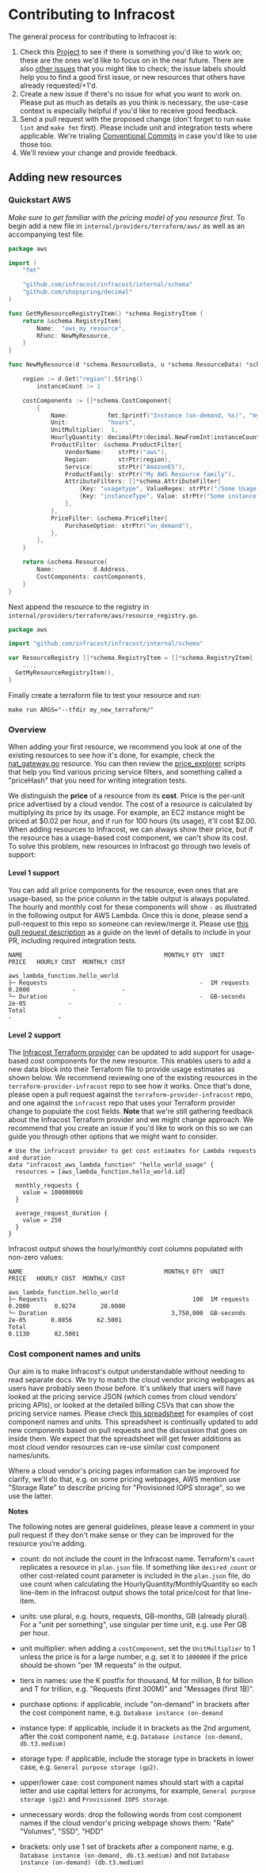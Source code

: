 # Contributing to Infracost

The general process for contributing to Infracost is:
1. Check this [Project](https://github.com/infracost/infracost/projects/1) to see if there is something you'd like to work on; these are the ones we'd like to focus on in the near future. There are also [other issues](https://github.com/infracost/infracost/issues) that you might like to check; the issue labels should help you to find a good first issue, or new resources that others have already requested/+1'd.
2. Create a new issue if there's no issue for what you want to work on. Please put as much as details as you think is necessary, the use-case context is especially helpful if you'd like to receive good feedback.
3. Send a pull request with the proposed change (don't forget to run `make lint` and `make fmt` first). Please include unit and integration tests where applicable. We're trialing [Conventional Commits](https://www.conventionalcommits.org/en/v1.0.0/) in case you'd like to use those too.
4. We'll review your change and provide feedback.

## Adding new resources

### Quickstart AWS

_Make sure to get familiar with the pricing model of you resource first._ To begin add a new file in `internal/providers/terraform/aws/` as well as an accompanying test file.

```go
package aws

import (
	"fmt"

	"github.com/infracost/infracost/internal/schema"
	"github.com/shopspring/decimal"
)

func GetMyResourceRegistryItem() *schema.RegistryItem {
	return &schema.RegistryItem{
		Name:  "aws_my_resource",
		RFunc: NewMyResource,
	}
}

func NewMyResource(d *schema.ResourceData, u *schema.ResourceData) *schema.Resource {

	region := d.Get("region").String()
        instanceCount := 1

	costComponents := []*schema.CostComponent{
		{
			Name:           fmt.Sprintf("Instance (on-demand, %s)", "my_instance_type"),
			Unit:           "hours",
			UnitMultiplier:  1,
			HourlyQuantity: decimalPtr(decimal.NewFromInt(instanceCount)),
			ProductFilter: &schema.ProductFilter{
				VendorName:    strPtr("aws"),
				Region:        strPtr(region),
				Service:       strPtr("AmazonES"),
				ProductFamily: strPtr("My AWS Resource family"),
				AttributeFilters: []*schema.AttributeFilter{
					{Key: "usagetype", ValueRegex: strPtr("/Some Usage type/")},
					{Key: "instanceType", Value: strPtr("Some instance type")},
				},
			},
			PriceFilter: &schema.PriceFilter{
				PurchaseOption: strPtr("on_demand"),
			},
		},
	}

	return &schema.Resource{
		Name:           d.Address,
		CostComponents: costComponents,
	}
}
```

Next append the resource to the registry in `internal/providers/terraform/aws/resource_registry.go`.

```go
package aws

import "github.com/infracost/infracost/internal/schema"

var ResourceRegistry []*schema.RegistryItem = []*schema.RegistryItem{
	...,
  GetMyResourceRegistryItem(),
}

```

Finally create a terraform file to test your resource and run:

```
make run ARGS="--tfdir my_new_terraform/"
```

### Overview

When adding your first resource, we recommend you look at one of the existing resources to see how it's done, for example, check the [nat_gateway.go](internal/providers/terraform/aws/nat_gateway.go) resource. You can then review the [price_explorer](scripts/price_explorer/README.md) scripts that help you find various pricing service filters, and something called a "priceHash" that you need for writing integration tests.

We distinguish the **price** of a resource from its **cost**. Price is the per-unit price advertised by a cloud vendor. The cost of a resource is calculated by multiplying its price by its usage. For example, an EC2 instance might be priced at $0.02 per hour, and if run for 100 hours (its usage), it'll cost $2.00. When adding resources to Infracost, we can always show their price, but if the resource has a usage-based cost component, we can't show its cost. To solve this problem, new resources in Infracost go through two levels of support:

#### Level 1 support
You can add all price components for the resource, even ones that are usage-based, so the price column in the table output is always populated. The hourly and monthly cost for these components will show `-` as illustrated in the following output for AWS Lambda. Once this is done, please send a pull-request to this repo so someone can review/merge it. Please use [this pull request description](https://github.com/infracost/infracost/pull/91) as a guide on the level of details to include in your PR, including required integration tests.

  ```
  NAME                                        MONTHLY QTY  UNIT         PRICE   HOURLY COST  MONTHLY COST

  aws_lambda_function.hello_world
  ├─ Requests                                           -  1M requests  0.2000            -             -
  └─ Duration                                           -  GB-seconds    2e-05            -             -
  Total                                                                                   -             -
  ```

#### Level 2 support
The [Infracost Terraform provider](https://github.com/infracost/terraform-provider-infracost) can be updated to add support for usage-based cost components for the new resource. This enables users to add a new data block into their Terraform file to provide usage estimates as shown below. We recommend reviewing one of the existing resources in the `terraform-provider-infracost` repo to see how it works. Once that's done, please open a pull request against the `terraform-provider-infracost` repo, and one against the `infracost` repo that uses your Terraform provider change to populate the cost fields. **Note** that we're still gathering feedback about the Infracost Terraform provider and we might change approach. We recommend that you create an issue if you'd like to work on this so we can guide you through other options that we might want to consider.

  ```hcl
  # Use the infracost provider to get cost estimates for Lambda requests and duration
  data "infracost_aws_lambda_function" "hello_world_usage" {
    resources = [aws_lambda_function.hello_world.id]

    monthly_requests {
      value = 100000000
    }

    average_request_duration {
      value = 250
    }
  }
  ```

  Infracost output shows the hourly/monthly cost columns populated with non-zero values:

  ```
  NAME                                        MONTHLY QTY  UNIT         PRICE   HOURLY COST  MONTHLY COST

  aws_lambda_function.hello_world
  ├─ Requests                                         100  1M requests  0.2000       0.0274       20.0000
  └─ Duration                                   3,750,000  GB-seconds    2e-05       0.0856       62.5001
  Total                                                                              0.1130       82.5001
  ```

### Cost component names and units

Our aim is to make Infracost's output understandable without needing to read separate docs. We try to match the cloud vendor pricing webpages as users have probably seen those before. It's unlikely that users will have looked at the pricing service JSON (which comes from cloud vendors' pricing APIs), or looked at the detailed billing CSVs that can show the pricing service names. Please check [this spreadsheet](https://docs.google.com/spreadsheets/d/1H_bn2jLzYr7xyrvNsFn-0rDaGPGpnrVTPsjVHzr-kM4/edit#gid=0) for examples of cost component names and units. This spreadsheet is continually updated to add new components based on pull requests and the discussion that goes on inside them. We expect that the spreadsheet will get fewer additions as most cloud vendor resources can re-use similar cost component names/units.

Where a cloud vendor's pricing pages information can be improved for clarify, we'll do that, e.g. on some pricing webpages, AWS mention use "Storage Rate" to describe pricing for "Provisioned IOPS storage", so we use the latter.

**Notes**

The following notes are general guidelines, please leave a comment in your pull request if they don't make sense or they can be improved for the resource you're adding.

- count: do not include the count in the Infracost name. Terraform's `count` replicates a resource in `plan.json` file. If something like `desired_count` or other cost-related count parameter is included in the `plan.json` file, do use count when calculating the HourlyQuantity/MonthlyQuantity so each line-item in the Infracost output shows the total price/cost for that line-item.

- units: use plural, e.g. hours, requests, GB-months, GB (already plural). For a "unit per something", use singular per time unit, e.g. use Per GB per hour.

- unit multiplier: when adding a `costComponent`, set the `UnitMultiplier` to 1 unless the price is for a large number, e.g. set it to `1000000` if the price should be shown "per 1M requests" in the output.

- tiers in names: use the K postfix for thousand, M for million, B for billion and T for trillion, e.g. "Requests (first 300M)" and "Messages (first 1B)".

- purchase options: if applicable, include "on-demand" in brackets after the cost component name, e.g. `Database instance (on-demand`

- instance type: if applicable, include it in brackets as the 2nd argument, after the cost component name, e.g. `Database instance (on-demand, db.t3.medium)`

- storage type: if applicable, include the storage type in brackets in lower case, e.g. `General purpose storage (gp2)`.

- upper/lower case: cost component names should start with a capital letter and use capital letters for acronyms, for example, `General purpose storage (gp2)` and `Provisioned IOPS storage`.

- unnecessary words: drop the following words from cost component names if the cloud vendor's pricing webpage shows them: "Rate" "Volumes", "SSD", "HDD"

- brackets: only use 1 set of brackets after a component name, e.g. `Database instance (on-demand, db.t3.medium)` and not `Database instance (on-demand) (db.t3.medium)`
